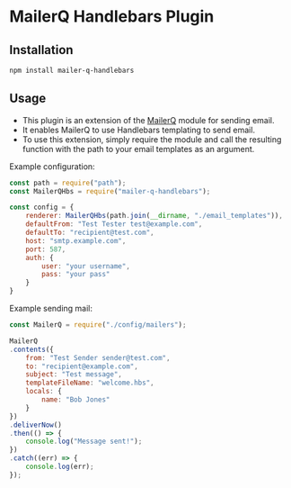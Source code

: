 # MailerQ Handlebars Plugin

## Installation

```bash
npm install mailer-q-handlebars
```

## Usage

- This plugin is an extension of the [MailerQ](https://github.com/arsood/mailer-q) module for sending email.
- It enables MailerQ to use Handlebars templating to send email.
- To use this extension, simply require the module and call the resulting function with the path to your email templates as an argument.

Example configuration:

```javascript
const path = require("path");
const MailerQHbs = require("mailer-q-handlebars");

const config = {
	renderer: MailerQHbs(path.join(__dirname, "./email_templates")),
	defaultFrom: "Test Tester test@example.com",
	defaultTo: "recipient@test.com",
	host: "smtp.example.com",
	port: 587,
	auth: {
		user: "your username",
		pass: "your pass"
	}
}
```

Example sending mail:

```javascript
const MailerQ = require("./config/mailers");

MailerQ
.contents({
	from: "Test Sender sender@test.com",
	to: "recipient@example.com",
	subject: "Test message",
	templateFileName: "welcome.hbs",
	locals: {
		name: "Bob Jones"
	}
})
.deliverNow()
.then(() => {
	console.log("Message sent!");
})
.catch((err) => {
	console.log(err);
});
```